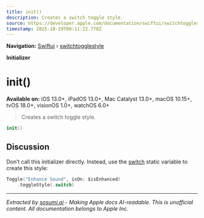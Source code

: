 ```yaml
---
title: init()
description: Creates a switch toggle style.
source: https://developer.apple.com/documentation/swiftui/switchtogglestyle/init()
timestamp: 2025-10-29T00:11:22.778Z
---
```


**Navigation:** [Swiftui](/documentation/swiftui) › [switchtogglestyle](/documentation/swiftui/switchtogglestyle)

**Initializer**

# init()

**Available on:** iOS 13.0+, iPadOS 13.0+, Mac Catalyst 13.0+, macOS 10.15+, tvOS 18.0+, visionOS 1.0+, watchOS 6.0+

> Creates a switch toggle style.

```swift
init()
```

## Discussion

Don’t call this initializer directly. Instead, use the [switch](/documentation/swiftui/togglestyle/switch) static variable to create this style:

```swift
Toggle("Enhance Sound", isOn: $isEnhanced)
    .toggleStyle(.switch)
```

---

*Extracted by [sosumi.ai](https://sosumi.ai) - Making Apple docs AI-readable.*
*This is unofficial content. All documentation belongs to Apple Inc.*
